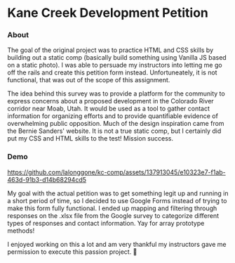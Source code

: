# Kane Creek Development Petition

### About
The goal of the original project was to practice HTML and CSS skills by building out a static comp (basically build something using Vanilla JS based on a static photo). I was able to persuade my instructors into letting me go off the rails and create this petition form instead. Unfortuneately, it is not functional, that was out of the scope of this assignment. 

The idea behind this survey was to provide a platform for the community to express concerns about a proposed development in the Colorado River corridor near Moab, Utah. It would be used as a tool to gather contact information for organizing efforts and to provide quantifiable evidence of overwhelming public opposition. Much of the design inspiration came from the Bernie Sanders' website. It is not a true static comp, but I certainly did put my CSS and HTML skills to the test! Mission success.

### Demo


https://github.com/lalonggone/kc-comp/assets/137913045/e10323e7-f1ab-463d-91b3-d14b68294cd5



My goal with the actual petition was to get something legit up and running in a short period of time, so I decided to use Google Forms instead of trying to make this form fully functional. I ended up mapping and filtering through responses on the .xlsx file from the Google survey to categorize different types of responses and contact information. Yay for array prototype methods!

I enjoyed working on this a lot and am very thankful my instructors gave me permission to execute this passion project. 🧡
